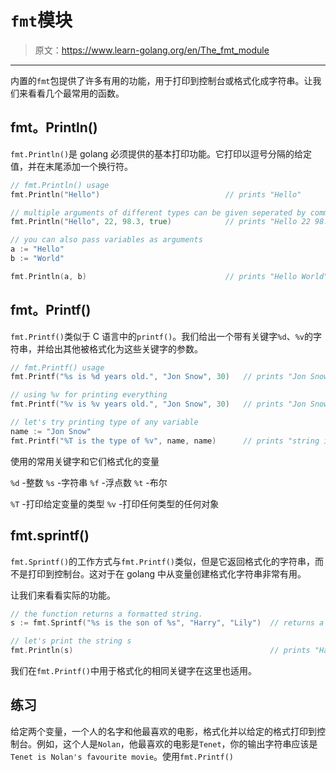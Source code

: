 # `fmt`模块

> 原文：<https://www.learn-golang.org/en/The_fmt_module>

* * *

内置的`fmt`包提供了许多有用的功能，用于打印到控制台或格式化成字符串。让我们来看看几个最常用的函数。

## fmt。Println()

`fmt.Println()`是 golang 必须提供的基本打印功能。它打印以逗号分隔的给定值，并在末尾添加一个换行符。

```go
// fmt.Println() usage
fmt.Println("Hello")                            // prints "Hello"

// multiple arguments of different types can be given seperated by commas
fmt.Println("Hello", 22, 98.3, true)            // prints "Hello 22 98.3 true"

// you can also pass variables as arguments
a := "Hello"
b := "World"

fmt.Println(a, b)                               // prints "Hello World" 
```

## fmt。Printf()

`fmt.Printf()`类似于 C 语言中的`printf()`。我们给出一个带有关键字`%d`、`%v`的字符串，并给出其他被格式化为这些关键字的参数。

```go
// fmt.Printf() usage
fmt.Printf("%s is %d years old.", "Jon Snow", 30)   // prints "Jon Snow is 30 years old."

// using %v for printing everything
fmt.Printf("%v is %v years old.", "Jon Snow", 30)   // prints "Jon Snow is 30 years old."

// let's try printing type of any variable
name := "Jon Snow"
fmt.Printf("%T is the type of %v", name, name)      // prints "string is the type of Jon Snow" 
```

使用的常用关键字和它们格式化的变量

`%d` -整数
`%s` -字符串
`%f` -浮点数
`%t` -布尔

`%T` -打印给定变量的类型
`%v` -打印任何类型的任何对象

## fmt.sprintf()

`fmt.Sprintf()`的工作方式与`fmt.Printf()`类似，但是它返回格式化的字符串，而不是打印到控制台。这对于在 golang 中从变量创建格式化字符串非常有用。

让我们来看看实际的功能。

```go
// the function returns a formatted string.
s := fmt.Sprintf("%s is the son of %s", "Harry", "Lily")  // returns a string "Harry is the son of Lily"

// let's print the string s
fmt.Println(s)                                            // prints "Harry is the son of Lily" 
```

我们在`fmt.Printf()`中用于格式化的相同关键字在这里也适用。

## 练习

给定两个变量，一个人的名字和他最喜欢的电影，格式化并以给定的格式打印到控制台。例如，这个人是`Nolan`，他最喜欢的电影是`Tenet`，你的输出字符串应该是`Tenet is Nolan's favourite movie`。使用`fmt.Printf()`